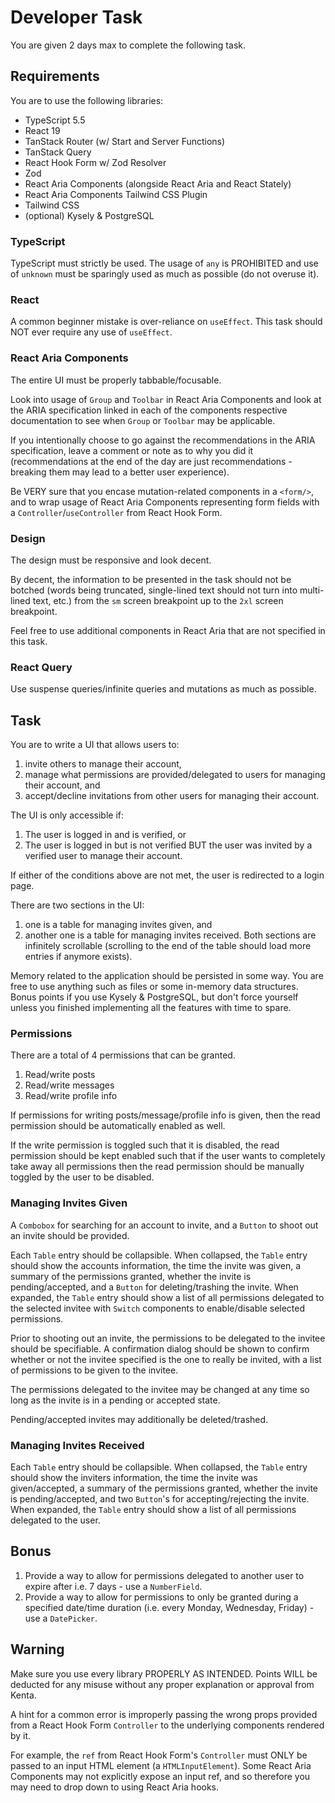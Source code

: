 # Developer Task

You are given 2 days max to complete the following task.

## Requirements

You are to use the following libraries:

-   TypeScript 5.5
-   React 19
-   TanStack Router (w/ Start and Server Functions)
-   TanStack Query
-   React Hook Form w/ Zod Resolver
-   Zod
-   React Aria Components (alongside React Aria and React Stately)
-   React Aria Components Tailwind CSS Plugin
-   Tailwind CSS
-   (optional) Kysely & PostgreSQL

### TypeScript

TypeScript must strictly be used. The usage of `any` is PROHIBITED and use of `unknown` must be sparingly used as much as possible (do not overuse it).

### React

A common beginner mistake is over-reliance on `useEffect`. This task should NOT ever require any use of `useEffect`.

### React Aria Components

The entire UI must be properly tabbable/focusable.

Look into usage of `Group` and `Toolbar` in React Aria Components and look at the ARIA specification linked in each of the components respective documentation to see when `Group` or `Toolbar` may be applicable.

If you intentionally choose to go against the recommendations in the ARIA specification, leave a comment or note as to why you did it (recommendations at the end of the day are just recommendations - breaking them may lead to a better user experience).

Be VERY sure that you encase mutation-related components in a `<form/>`, and to wrap usage of React Aria Components representing form fields with a `Controller`/`useController` from React Hook Form.

### Design

The design must be responsive and look decent.

By decent, the information to be presented in the task should not be botched (words being truncated, single-lined text should not turn into multi-lined text, etc.) from the `sm` screen breakpoint up to the `2xl` screen breakpoint.

Feel free to use additional components in React Aria that are not specified in this task.

### React Query

Use suspense queries/infinite queries and mutations as much as possible.

## Task

You are to write a UI that allows users to:

1. invite others to manage their account,
2. manage what permissions are provided/delegated to users for managing their account, and
3. accept/decline invitations from other users for managing their account.

The UI is only accessible if:

1. The user is logged in and is verified, or
2. The user is logged in but is not verified BUT the user was invited by a verified user to manage their account.

If either of the conditions above are not met, the user is redirected to a login page.

There are two sections in the UI:

1. one is a table for managing invites given, and
2. another one is a table for managing invites received. Both sections are infinitely scrollable (scrolling to the end of the table should load more entries if anymore exists).

Memory related to the application should be persisted in some way. You are free to use anything such as files or some in-memory data structures. Bonus points if you use Kysely & PostgreSQL, but don't force yourself unless you finished implementing all the features with time to spare.

### Permissions

There are a total of 4 permissions that can be granted.

1. Read/write posts
2. Read/write messages
3. Read/write profile info

If permissions for writing posts/message/profile info is given, then the read permission should be automatically enabled as well.

If the write permission is toggled such that it is disabled, the read permission should be kept enabled such that if the user wants to completely take away all permissions then the read permission should be manually toggled by the user to be disabled.

### Managing Invites Given

A `Combobox` for searching for an account to invite, and a `Button` to shoot out an invite should be provided.

Each `Table` entry should be collapsible. When collapsed, the `Table` entry should show the accounts information, the time the invite was given, a summary of the permissions granted, whether the invite is pending/accepted, and a `Button` for deleting/trashing the invite. When expanded, the `Table` entry should show a list of all permissions delegated to the selected invitee with `Switch` components to enable/disable selected permissions.

Prior to shooting out an invite, the permissions to be delegated to the invitee should be specifiable. A confirmation dialog should be shown to confirm whether or not the invitee specified is the one to really be invited, with a list of permissions to be given to the invitee.

The permissions delegated to the invitee may be changed at any time so long as the invite is in a pending or accepted state.

Pending/accepted invites may additionally be deleted/trashed.

### Managing Invites Received

Each `Table` entry should be collapsible. When collapsed, the `Table` entry should show the inviters information, the time the invite was given/accepted, a summary of the permissions granted, whether the invite is pending/accepted, and two `Button`'s for accepting/rejecting the invite. When expanded, the `Table` entry should show a list of all permissions delegated to the user.

## Bonus

1. Provide a way to allow for permissions delegated to another user to expire after i.e. 7 days - use a `NumberField`.
2. Provide a way to allow for permissions to only be granted during a specified date/time duration (i.e. every Monday, Wednesday, Friday) - use a `DatePicker`.

## Warning

Make sure you use every library PROPERLY AS INTENDED. Points WILL be deducted for any misuse without any proper explanation or approval from Kenta.

A hint for a common error is improperly passing the wrong props provided from a React Hook Form `Controller` to the underlying components rendered by it.

For example, the `ref` from React Hook Form's `Controller` must ONLY be passed to an input HTML element (a `HTMLInputElement`). Some React Aria Components may not explicitly expose an input ref, and so therefore you may need to drop down to using React Aria hooks.
